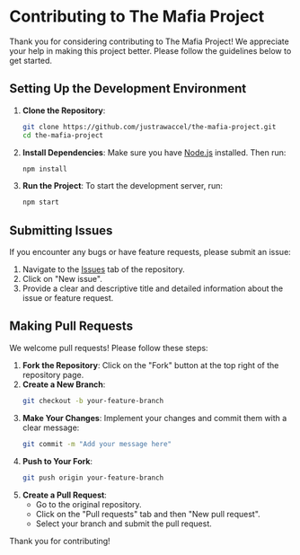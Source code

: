 # Contributing to The Mafia Project

Thank you for considering contributing to The Mafia Project! We appreciate your help in making this project better. Please follow the guidelines below to get started.

## Setting Up the Development Environment

1. **Clone the Repository**:
   ```bash
   git clone https://github.com/justrawaccel/the-mafia-project.git
   cd the-mafia-project
   ```

2. **Install Dependencies**:
   Make sure you have [Node.js](https://nodejs.org/) installed. Then run:
   ```bash
   npm install
   ```

3. **Run the Project**:
   To start the development server, run:
   ```bash
   npm start
   ```

## Submitting Issues

If you encounter any bugs or have feature requests, please submit an issue:

1. Navigate to the [Issues](https://github.com/justrawaccel/the-mafia-project/issues) tab of the repository.
2. Click on "New issue".
3. Provide a clear and descriptive title and detailed information about the issue or feature request.

## Making Pull Requests

We welcome pull requests! Please follow these steps:

1. **Fork the Repository**: Click on the "Fork" button at the top right of the repository page.
2. **Create a New Branch**: 
   ```bash
   git checkout -b your-feature-branch
   ```
3. **Make Your Changes**: Implement your changes and commit them with a clear message:
   ```bash
   git commit -m "Add your message here"
   ```
4. **Push to Your Fork**: 
   ```bash
   git push origin your-feature-branch
   ```
5. **Create a Pull Request**: 
   - Go to the original repository.
   - Click on the "Pull requests" tab and then "New pull request".
   - Select your branch and submit the pull request.

Thank you for contributing!